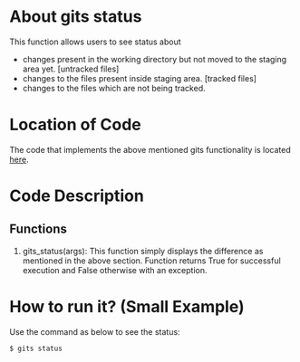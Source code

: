 # About gits status

This function allows users to see status about

- changes present in the working directory but not moved to the staging area yet. [untracked files]
- changes to the files present inside staging area. [tracked files]
- changes to the files which are not being tracked.

# Location of Code

The code that implements the above mentioned gits functionality is located [here](https://github.com/harshitpatel96/GITS/blob/master/code/gits_status.py).

# Code Description

## Functions

1. gits_status(args):
   This function simply displays the difference as mentioned in the above section.
   Function returns True for successful execution and False otherwise with an exception.

# How to run it? (Small Example)

Use the command as below to see the status:

```
$ gits status
```
